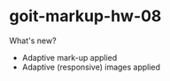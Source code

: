 # goit-markup-hw-08

What's new?
 - Adaptive mark-up applied
 - Adaptive (responsive) images applied